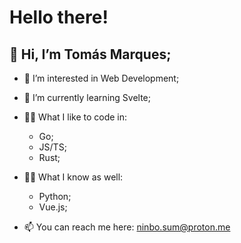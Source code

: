 # Hello there!
## 👋 Hi, I’m Tomás Marques;

- 👀 I’m interested in Web Development;
- 🌱 I’m currently learning Svelte;

- 👨‍💻 What I like to code in: 
  - Go;
  - JS/TS; 
  - Rust;

- 👨‍💻 What I know as well:
  - Python;
  - Vue.js;

- 📫 You can reach me here: [ninbo.sum@proton.me](mailto:ninbo.sum@proton.me)
